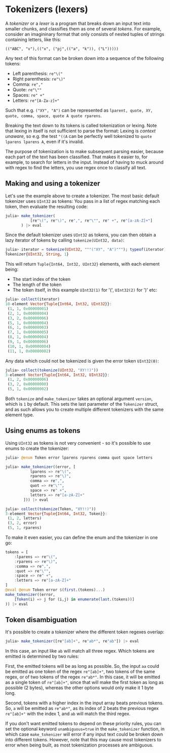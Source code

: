 # Tokenizers (lexers)
A _tokenizer_ or a _lexer_ is a program that breaks down an input text into smaller chunks, and classifies them as one of several _tokens_.
For example, consider an imagininary format that only consists of nested tuples of strings containing letters, like this:

```
(("ABC", "v"),(("x", ("pj",(("a", "k")), ("L")))))
```

Any text of this format can be broken down into a sequence of the following tokens:
* Left parenthesis: `re"\("`
* Right parenthesis: `re"\)"`
* Comma: `re","`
* Quote: `re"\""`
* Spaces: `re" +"`
* Letters: `re"[A-Za-z]+"`

Such that e.g. `("XY", "A")` can be represented as `lparent, quote, XY, quote, comma, space, quote A quote rparens`.

Breaking the text down to its tokens is called tokenization or lexing. Note that lexing in itself is not sufficient to parse the format: Lexing is _context unaware_, so e.g. the test `"((A` can be perfectly well tokenized to `quote lparens lparens A`, even if it's invalid.

The purpose of tokenization is to make subsequent parsing easier, because each part of the text has been classified. That makes it easier to, for example, to search for letters in the input. Instead of having to muck around with regex to find the letters, you use regex once to classify all text.

## Making and using a tokenizer
Let's use the example above to create a tokenizer.
The most basic default tokenizer uses `UInt32` as tokens: You pass in a list of regex matching each token, then evaluate the resulting code:

```julia
julia> make_tokenizer(
           [re"\(", re"\)", re",", re"\"", re" +", re"[a-zA-Z]+"]
       ) |> eval
```

Since the default tokenizer uses `UInt32` as tokens, you can then obtain a lazy iterator of tokens by calling `tokenize(UInt32, data)`:

```julia
julia> iterator = tokenize(UInt32, """("XY", "A")"""); typeof(iterator)
Tokenizer{UInt32, String, 1}
```

This will return `Tuple{Int64, Int32, UInt32}` elements, with each element being:
* The start index of the token
* The length of the token
* The token itself, in this example `UInt32(1)` for '(', `UInt32(2)` for ')' etc: 

```julia
julia> collect(iterator)
10-element Vector{Tuple{Int64, Int32, UInt32}}:
 (1, 1, 0x00000001)
 (2, 1, 0x00000004)
 (3, 2, 0x00000006)
 (5, 1, 0x00000004)
 (6, 1, 0x00000003)
 (7, 1, 0x00000005)
 (8, 1, 0x00000004)
 (9, 1, 0x00000006)
 (10, 1, 0x00000004)
 (11, 1, 0x00000002)
 ```

Any data which could not be tokenized is given the error token `UInt32(0)`:
```julia
julia> collect(tokenize(UInt32, "XY!!)"))
3-element Vector{Tuple{Int64, Int32, UInt32}}:
 (1, 2, 0x00000006)
 (3, 2, 0x00000000)
 (5, 1, 0x00000002)
```

Both `tokenize` and `make_tokenizer` takes an optional argument `version`, which is `1` by default.
This sets the last parameter of the `Tokenizer` struct, and as such allows you to create multiple different tokenizers with the same element type.

## Using enums as tokens
Using `UInt32` as tokens is not very convenient - so it's possible to use enums to create the tokenizer:

```julia
julia> @enum Token error lparens rparens comma quot space letters

julia> make_tokenizer((error, [
           lparens => re"\(",
           rparens => re"\)",
           comma => re",",
           quot => re"\"",
           space => re" +",
           letters => re"[a-zA-Z]+"
        ])) |> eval

julia> collect(tokenize(Token, "XY!!)"))
3-element Vector{Tuple{Int64, Int32, Token}}:
 (1, 2, letters)
 (3, 2, error)
 (5, 1, rparens)
```

To make it even easier, you can define the enum and the tokenizer in one go:
```julia
tokens = [
    :lparens => re"\(",
    :rparens => re"\)",
    :comma => re",",
    :quot => re"\"",
    :space => re" +",
    :letters => re"[a-zA-Z]+"
]
@eval @enum Token error $(first.(tokens)...)
make_tokenizer((error, 
    [Token(i) => j for (i,j) in enumerate(last.(tokens))]
)) |> eval
```

## Token disambiguation
It's possible to create a tokenizer where the different token regexes overlap:
```julia
julia> make_tokenizer([re"[ab]+", re"ab*", re"ab"]) |> eval
```

In this case, an input like `ab` will match all three regex.
Which tokens are emitted is determined by two rules:

First, the emitted tokens will be as long as possible.
So, the input `aa` could be emitted as one token of the regex `re"[ab]+"`, two tokens of the same regex, or of two tokens of the regex `re"ab*"`.
In this case, it will be emitted as a single token of `re"[ab]+"`, since that will make the first token as long as possible (2 bytes), whereas the other options would only make it 1 byte long.

Second, tokens with a higher index in the input array beats previous tokens.
So, `a` will be emitted as `re"ab*"`, as its index of 2 beats the previous regex `re"[ab]+"` with the index 1, and `ab` will match the third regex.

If you don't want emitted tokens to depend on these priority rules, you can set the optional keyword `unambiguous=true` in the `make_tokenizer` function, in which case `make_tokenizer` will error if any input text could be broken down into different tokens.
However, note that this may cause most tokenizers to error when being built, as most tokenization processes are ambiguous.